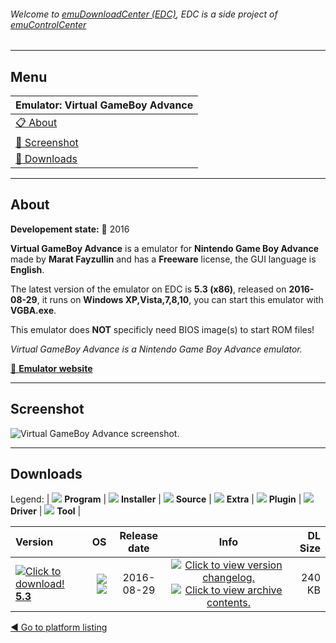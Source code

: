 ###### Welcome to [emuDownloadCenter (EDC)](https://github.com/PhoenixInteractiveNL/emuDownloadCenter/wiki/), EDC is a side project of [emuControlCenter](https://github.com/PhoenixInteractiveNL/emuControlCenter/wiki/)
***
## Menu
| **Emulator: Virtual GameBoy Advance** |
|:---------|
| [:clipboard: About](#about) |
| [:sunrise: Screenshot](#screenshot) |
| [:floppy_disk: Downloads](#downloads) |
***
## About
**Developement state:** :large_blue_circle: 2016

**Virtual GameBoy Advance** is a emulator for **Nintendo Game Boy Advance** made by **Marat Fayzullin** and has a **Freeware** license, the GUI language is **English**.

The latest version of the emulator on EDC is **5.3 (x86)**, released on **2016-08-29**, it runs on **Windows XP,Vista,7,8,10**, you can start this emulator with **VGBA.exe**.

This emulator does **NOT** specificly need BIOS image(s) to start ROM files!

_Virtual GameBoy Advance is a Nintendo Game Boy Advance emulator._

[:link: **Emulator website**](http://fms.komkon.org/VGBA/)
***
## Screenshot
![](https://raw.githubusercontent.com/PhoenixInteractiveNL/emuDownloadCenter/master/hooks/vgba/emulator_screen_01.jpg "Virtual GameBoy Advance screenshot.")
***
## Downloads
Legend: | 
![](https://raw.githubusercontent.com/wiki/PhoenixInteractiveNL/emuDownloadCenter/images_misc/icon_program_24.png) **Program** | 
![](https://raw.githubusercontent.com/wiki/PhoenixInteractiveNL/emuDownloadCenter/images_misc/icon_installer_24.png) **Installer** | 
![](https://raw.githubusercontent.com/wiki/PhoenixInteractiveNL/emuDownloadCenter/images_misc/icon_source_code_24.png) **Source** | 
![](https://raw.githubusercontent.com/wiki/PhoenixInteractiveNL/emuDownloadCenter/images_misc/icon_extra_24.png) **Extra** | 
![](https://raw.githubusercontent.com/wiki/PhoenixInteractiveNL/emuDownloadCenter/images_misc/icon_plugin_24.png) **Plugin** | 
![](https://raw.githubusercontent.com/wiki/PhoenixInteractiveNL/emuDownloadCenter/images_misc/icon_driver_24.png) **Driver** | 
![](https://raw.githubusercontent.com/wiki/PhoenixInteractiveNL/emuDownloadCenter/images_misc/icon_tool_24.png) **Tool** | 
 
| Version | OS | Release date | Info | DL Size |
|:--------|---:|:------------:|:----:|--------:|
| [![](https://raw.githubusercontent.com/wiki/PhoenixInteractiveNL/emuDownloadCenter/images_misc/icon_program_24.png "Click to download!")  **5.3**](https://github.com/PhoenixInteractiveNL/edc-repo0003/raw/master/vgba/5.3.7z) | ![](https://raw.githubusercontent.com/wiki/PhoenixInteractiveNL/emuDownloadCenter/images_misc/logo_windows_24.png) ![](https://raw.githubusercontent.com/wiki/PhoenixInteractiveNL/emuDownloadCenter/images_misc/icon_32-bit_24.png) | 2016-08-29 | [![](https://raw.githubusercontent.com/wiki/PhoenixInteractiveNL/emuDownloadCenter/images_misc/icon_changelog_24.png "Click to view version changelog.")](https://github.com/PhoenixInteractiveNL/edc-repo0003/blob/master/vgba/5.3_changelog.txt) [![](https://raw.githubusercontent.com/wiki/PhoenixInteractiveNL/emuDownloadCenter/images_misc/icon_contents_24.png "Click to view archive contents.")](https://github.com/PhoenixInteractiveNL/edc-repo0003/blob/master/vgba/5.3_contents.txt) | 240 KB |

[:arrow_backward: Go to platform listing](https://github.com/PhoenixInteractiveNL/emuDownloadCenter/wiki/EDC-Platform-List)
